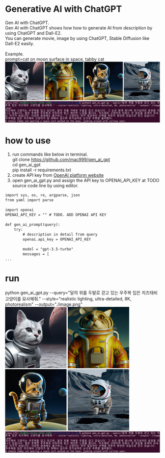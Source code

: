 # Generative AI with ChatGPT
Gen AI with ChatGPT.</br>
Gen AI with ChatGPT shows how how to generate AI from description by using ChatGPT and Dall-E2.</br>
You can generate movie, image by using ChatGPT, Stable Diffusion like Dall-E2 easily.</br></br>
Example.</br>
prompt=cat on moon surface in space, tabby cat</br>
<img width="800px" src="https://github.com/mac999/gen_ai_gpt/blob/main/gen_ai.JPG"/>

# how to use
1. run commands like below in terminal.</br>
git clone https://github.com/mac999/gen_ai_gpt</br>
cd gen_ai_gpt</br>
pip install -r requirements.txt</br>
2. create API key from [OpenAI platform website](https://platform.openai.com/account/api-keys)</br>
3. open gen_ai_gpt.py and assign the API key to OPENAI_API_KEY at TODO source code line by using editor.</br>
```
import sys, os, re, argparse, json
from yaml import parse

import openai
OPENAI_API_KEY = "" # TODO. ADD OPENAI API KEY

def gen_ai_prompt(query):
    try:
        # description in detail from query 
        openai.api_key = OPENAI_API_KEY

        model = "gpt-3.5-turbo"
        messages = [
...
```

# run
python gen_ai_gpt.py --query="달의 위를 두발로 걷고 있는 우주복 입은 치즈태비 고양이를 묘사해줘." --style="realistic lighting, ultra-detailed, 8K, photorealism" --output="./image.png"</br>
<img width="200px" src="https://github.com/mac999/gen_ai_gpt/blob/main/image2.png"/>
<img width="200px" src="https://github.com/mac999/gen_ai_gpt/blob/main/image1.png"/>
<img width="200px" src="https://github.com/mac999/gen_ai_gpt/blob/main/image.png"/>
<img width="200px" src="https://github.com/mac999/gen_ai_gpt/blob/main/image3.png"/></br>
<img width="800px" src="https://github.com/mac999/gen_ai_gpt/blob/main/prompt.png"/>
